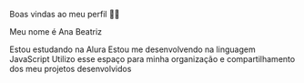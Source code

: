 Boas vindas ao meu perfil 💙💙

Meu nome é Ana Beatriz

Estou estudando na Alura
Estou me desenvolvendo na linguagem JavaScript
Utilizo esse espaço para minha organização e compartilhamento dos meu projetos desenvolvidos
<!--
**Anatrix24/Anatrix24** is a ✨ _special_ ✨ repository because its `README.md` (this file) appears on your GitHub profile.

Você pode entrar em contato comigo 📫
![anabiasantos](link)

Here are some ideas to get you started:

- 🔭 I’m currently working on ...
- 🌱 I’m currently learning ...
- 👯 I’m looking to collaborate on ...
- 🤔 I’m looking for help with ...
- 💬 Ask me about ...
- 📫 How to reach me: ...
- 😄 Pronouns: ...
- ⚡ Fun fact: ...
-->
